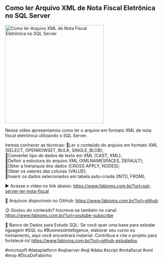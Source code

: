 ## Como ler Arquivo XML de Nota Fiscal Eletrônica no SQL Server

<img src="https://fabioms.com.br//uploads/youtube/Slide20.png" alt="Como ler Arquivo XML de Nota Fiscal Eletrônica no SQL Server" title="SQL Server" width="320"/>

Nesse vídeo apresentamos como ler o arquivo em formato XML de nota fiscal eletrônica utilizando o SQL Server.

Iremos conhecer as técnicas:
🔹Ler o conteúdo do arquivo em formato XML (SELECT, OPENROWSET, BULK, SINGLE_BLOB);  
🔹Converter tipo de dados de texto em XML (CAST, XML);  
🔹Definir a estrutura do arquivo XML (XMLNAMESPACES, DEFAULT);  
🔹Obter a hierarquia dos dados (CROSS APPLY, NODES);  
🔹Obter os valores das colunas (VALUE);  
🔹Inserir os dados selecionados em tabela auto-criada (INTO, FROM); 

▶️ Acesse o vídeo no link abaixo:
https://www.fabioms.com.br/?url=sql-server-ler-nota-fiscal

📁 Arquivos disponíveis no GitHub:
https://www.fabioms.com.br/?url=github

😉 Gostou do conteúdo? Inscreva-se também no canal:
https://www.fabioms.com.br/?url=youtube-subscribe 

🎁 Banco de Dados para Estudo SQL:
Se você quer uma base para estudar liguagem #SQL ou #BusinessIntelligence, elaborar seu curso ou treinamento, aqui você encontrará material. 
Contribua e cite o projeto para fortalecê-lo!
https://www.fabioms.com.br/?url=github-estudados

#microsoft #dataplatform #sqlserver #sql #data #script #notafiscal #xml #mvp #DicaDoFabinho

